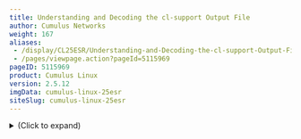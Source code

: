 ```yaml
---
title: Understanding and Decoding the cl-support Output File
author: Cumulus Networks
weight: 167
aliases:
 - /display/CL25ESR/Understanding-and-Decoding-the-cl-support-Output-File
 - /pages/viewpage.action?pageId=5115969
pageID: 5115969
product: Cumulus Linux
version: 2.5.12
imgData: cumulus-linux-25esr
siteSlug: cumulus-linux-25esr
---
```

<details>

## <span>The cl-support command generates a tar archive of useful information for troubleshooting that can be auto-generated or manually created. To manually create it, run the cl-support command. The cl-support file is automatically generated when:</span>

  - There is a [core file dump](http://linux.die.net/man/5/core) of any
    application (not specific to Cumulus Linux, but something all Linux
    distributions support)

  - Memory usage surpasses 90% of the total system memory (memory usage
    \> 90% for 1 cycle)

  - The [loadavg](http://linux.die.net/man/5/proc) over 15 minutes has
    on average greater than 2 (loadavg (15min) \> 2)

All of these conditions are triggered by `jdoo`, located at
******`/etc/jdoo/jdoorc`.

The Cumulus Networks support team may request you submit the output from
`cl-support` to help with the investigation of issues you might
experience with Cumulus Linux.

    cumulus@switch:~$ sudo cl-support -h
    Usage: cl-support [-h] [reason]...
    Args:
    [reason]: Optional reason to give for invoking cl-support.
             Saved into tarball's reason.txt file.
    Options:
    -h: Print this usage statement

Example output:

    cumulus@switch:~$ ls /var/support
    cl_support__switch_20141204_203833

<summary>(Click to expand) </summary>

## <span>Understanding the File Naming Scheme </span>

The `cl-support` command generates a file under `/var/support` with the
following naming scheme. The following example describes the file called
`cl_support__switch_20141204_203833.tar.xz`.

|                                                  |                                                                     |                                                                   |                                                                                                          |
| ------------------------------------------------ | ------------------------------------------------------------------- | ----------------------------------------------------------------- | -------------------------------------------------------------------------------------------------------- |
| **cl\_support**                                  | **switch**                                                          | **20141204**                                                      | **203833**                                                                                               |
| This is always prepended to the `tar.gz` output. | This is the hostname of the switch where `cl-support` was executed. | The date in year, month, day; so 20141204 is December, 4th, 2014. | The time in hours, minutes, seconds; so 203833 is 20, 38, 33 (20:38:33) or the equivalent to 8:38:33 PM. |

## <span>Decoding the Output</span>

Decoding a `cl_support` file is a simple process performed using the
`tar` ******command. The following example illustrates extracting the
`cl_support` file:

    tar -xf cl_support__switch_20141204_203834.tar.xz

The `-xf` options are defined here:

| Option | Description                                |
| ------ | ------------------------------------------ |
| \-x    | Extracts to disk from the archive.         |
| \-f    | Reads the archive from the specified file. |

    cumulus@switch:~$ ls -l cl_support__switch_20141204_203834/
    
    -rwxr-xr-x  1 root root 7724 Jul 29 14:00 cl-support
    -rw-r--r--  1 root root   52 Jul 29 14:00 cmdline.args
    drwxr-xr-x  2 root root 4096 Jul 29 14:00 core
    drwxr-xr-x 64 root root 4096 Jul 29 13:51 etc
    drwxr-xr-x  4 root root 4096 Jul 29 14:00 proc
    drwxr-xr-x  2 root root 4096 Jul 29 14:01 support
    drwxr-xr-x  3 root root 4096 Jul 29 14:00 sys
    drwxr-xr-x  3 root root 4096 Aug  8 15:22 var

The `cl_support` file, when untarred, contains a `reason.txt` file. This
file indicates what reason triggered the event. When contacting Cumulus
Networks technical support, please attach the `cl-support` file if
possible.

The directory contains the following elements:

| Directory  | Description                                                                                                                                                                                                                                                                                                                                                                                                                                                                                                                                                                                                                                      |
| ---------- | ------------------------------------------------------------------------------------------------------------------------------------------------------------------------------------------------------------------------------------------------------------------------------------------------------------------------------------------------------------------------------------------------------------------------------------------------------------------------------------------------------------------------------------------------------------------------------------------------------------------------------------------------ |
| cl-support | This is a copy of the `cl-support` script that generated the `cl_support` file. It is copied so Cumulus Networks knows exactly which files were included and which weren't. This helps to fix future `cl-support` requests in the future.                                                                                                                                                                                                                                                                                                                                                                                                        |
| core       | Contains the core files generated from the Cumulus Linux HAL (hardware abstraction layer) process, `switchd.`                                                                                                                                                                                                                                                                                                                                                                                                                                                                                                                                    |
| etc        | `etc` is the core system configuration directory. `cl-support` replicates the switch’s `/etc` directory. `/etc` contains all the general Linux configuration files, as well as configurations for the system’s network interfaces, `quagga`, `jdoo`, and other packages.                                                                                                                                                                                                                                                                                                                                                                         |
| var/log    | `/var` is the "variable" subdirectory, where programs record runtime information. System logging, user tracking, caches and other files that system programs create and monitor go into `/var`. `cl-support` includes only the `log` subdirectory of the `var` system-level directory and replicates the switch’s `/var/log` directory. Most Cumulus Linux log files are located in this directory. Notable log files include `switchd.log`, `daemon.log`, `quagga` log files, and `syslog`. For more information, read this [knowledge base article](https://support.cumulusnetworks.com/entries/24125147-Relevant-Log-Files-in-Cumulus-Linux). |
| proc       | `proc` (short for processes) provides system statistics through a directory-and-file interface. In Linux, `/proc` contains runtime system information (like system memory, devices mounted, and hardware configuration). `cl-support` simply replicates the switch’s `/proc` directory to determine the current state of the system.                                                                                                                                                                                                                                                                                                             |
| support    | `support` is **not** a replica of the Linux file system like the other folders listed above. Instead, it is a set of files containing the output of commands from the command line. Examples include the output of `ps` -`aux` , `netstat` -`i` , and so forth — even the routing tables are included.                                                                                                                                                                                                                                                                                                                                           |

Here is more information on the file structure:

  - [Troubleshooting the etc
    Directory](/version/cumulus-linux-25esr/Monitoring-and-Troubleshooting/Understanding-and-Decoding-the-cl-support-Output-File/Troubleshooting-the-etc-Directory)
    — In terms of sheer numbers of files, `/etc` contains the largest
    number of files to send to Cumulus Networks by far. However, log
    files could be significantly larger in file size.

  - [Troubleshooting Log
    Files](/version/cumulus-linux-25esr/Monitoring-and-Troubleshooting/Understanding-and-Decoding-the-cl-support-Output-File/Troubleshooting-Log-Files)
    — This guide highlights the most important log files to look at.
    Keep in mind, `cl-support` includes all of the log files.

  - [Troubleshooting the support
    Directory](/version/cumulus-linux-25esr/Monitoring-and-Troubleshooting/Understanding-and-Decoding-the-cl-support-Output-File/Troubleshooting-the-support-Directory)
    — This is an explanation of the `support` directory included in the
    `cl-support` output.

<article id="html-search-results" class="ht-content" style="display: none;">

</article>

<footer id="ht-footer">

</footer>

</details>
